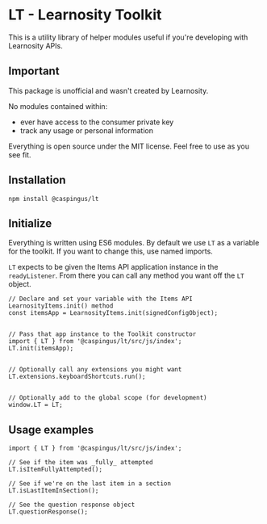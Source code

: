 # LT - Learnosity Toolkit

This is a utility library of helper modules useful if you're developing with Learnosity APIs.

## Important

This package is unofficial and wasn't created by Learnosity.

No modules contained within:

-   ever have access to the consumer private key
-   track any usage or personal information

Everything is open source under the MIT license. Feel free to use as you see fit.

## Installation

```
npm install @caspingus/lt
```

## Initialize

Everything is written using ES6 modules. By default we use `LT` as a variable for
the toolkit. If you want to change this, use named imports.

`LT` expects to be given the Items API application instance in the `readyListener`.
From there you can call any method you want off the `LT` object.

```
// Declare and set your variable with the Items API LearnosityItems.init() method
const itemsApp = LearnosityItems.init(signedConfigObject);


// Pass that app instance to the Toolkit constructor
import { LT } from '@caspingus/lt/src/js/index';
LT.init(itemsApp);


// Optionally call any extensions you might want
LT.extensions.keyboardShortcuts.run();


// Optionally add to the global scope (for development)
window.LT = LT;
```

## Usage examples

```
import { LT } from '@caspingus/lt/src/js/index';

// See if the item was _fully_ attempted
LT.isItemFullyAttempted();

// See if we're on the last item in a section
LT.isLastItemInSection();

// See the question response object
LT.questionResponse();
```
